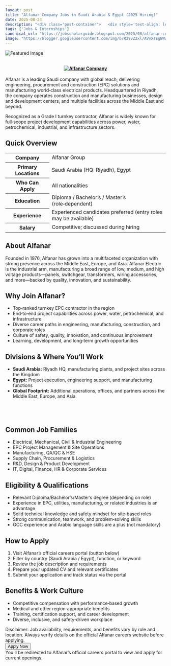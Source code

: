 ```yaml
---
layout: post
title: "Alfanar Company Jobs in Saudi Arabia & Egypt (2025 Hiring)"
date: 2025-08-24
description: "<div class='post-container'>   <div style='text-align: left;'><b>&nbsp;<div class='separator' style='clear: both; text-align: center;'><a href='https://blogger.googleusercontent.com/img/b/R29vZ2xl/AVvXsEgBWwRXDq150o26nBHLpZ7LzwBKYSn9AuClYRXwZAx-G6geVkGeOVj2zCAZwDj7R_cz0iljPYQbiO639q_fhato4frZjVbTKzeGzdKCLMsIonhTwRyVXo_yksk1MnFyToUZcSC9Gm8P16jPBqx5OZsn4R2f3T5aMt4ywjBo0ERsMZwAOdYrXL4aWlL52RY/s768/1000320200.jpg' style='margin-left: 1em; margin-right: 1em;'><img alt='Alfanar Company' border='0' src='https://blogger.googleusercontent.com/img/b/R29vZ2xl/AVvXsEgBWwRXDq150o26nBHLpZ7LzwBKYSn9AuClYRXwZAx-G6geVkGeOVj2zCAZwDj7R_cz0iljPYQbiO639q_fhato4frZjVbTKzeGzdKCLMsIonhTwRyVXo_yksk1MnFyToUZcSC9Gm8P16jPBqx5OZsn4R2f3T5aMt4ywjBo0ERsMZwAOdYrXL4aWlL52RY/s16000/1000320200.jpg' title='Alfanar Company' /></a></div><br /></b></div><div style='text-align: left;'>Alfanar is a leading Saudi company with global reach, delivering engineering, procurement and construction (EPC) solutions and manufacturing world‑class electrical products.     Headquartered in Riyadh, the company operates construction and manufacturing businesses, design and development centers, and multiple facilities across the Middle East and beyond.</div>   <p>     Recognized as a Grade I turnkey contractor, Alfanar is widely known for full‑scope project development capabilities across power, water, petrochemical, industrial, and infrastructure sectors.   </p>    <h2>Quick Overview</h2>   <table class='info-table'>     <tbody>       <tr><th>Company</th><td>Alfanar Group</td></tr>       <tr><th>Primary Locations</th><td>Saudi Arabia (HQ: Riyadh), Egypt</td></tr>       <tr><th>Who Can Apply</th><td>All nationalities</td></tr>       <tr><th>Education</th><td>Diploma / Bachelor’s / Master’s (role‑dependent)</td></tr>       <tr><th>Experience</th><td>Experienced candidates preferred (entry roles may be available)</td></tr>       <tr><th>Salary</th><td>Competitive; discussed during hiring</td></tr>     </tbody>   </table>    <h2>About Alfanar</h2>   <p>     Founded in 1976, Alfanar has grown into a multifaceted organization with strong presence across the Middle East, Europe, and Asia.     Alfanar Electric is the industrial arm, manufacturing a broad range of low, medium, and high voltage products—panels, switchgear, transformers, wiring accessories, and more—backed by quality, innovation, and sustainability.   </p>    <h2>Why Join Alfanar?</h2>   <ul>     <li>Top‑ranked turnkey EPC contractor in the region</li>     <li>End‑to‑end project capabilities across power, water, petrochemical, and infrastructure</li>     <li>Diverse career paths in engineering, manufacturing, construction, and corporate roles</li>     <li>Culture of safety, quality, innovation, and continuous improvement</li>     <li>Learning, development, and long‑term growth opportunities</li>   </ul>    <h2>Divisions &amp; Where You’ll Work</h2>   <ul>     <li><strong>Saudi Arabia:</strong> Riyadh HQ, manufacturing plants, and project sites across the Kingdom</li>     <li><strong>Egypt:</strong> Project execution, engineering support, and manufacturing functions</li>     <li><strong>Global Footprint:</strong> Additional operations, offices, and partners across the Middle East, Europe, and Asia</li>   </ul>    <h2><br /></h2>    <h2>Common Job Families</h2>   <ul class='columns-2'>     <li>Electrical, Mechanical, Civil &amp; Industrial Engineering</li>     <li>EPC Project Management &amp; Site Operations</li>     <li>Manufacturing, QA/QC &amp; HSE</li>     <li>Supply Chain, Procurement &amp; Logistics</li>     <li>R&amp;D, Design &amp; Product Development</li>     <li>IT, Digital, Finance, HR &amp; Corporate Services</li>   </ul>    <h2>Eligibility &amp; Qualifications</h2>   <ul>     <li>Relevant Diploma/Bachelor’s/Master’s degree (depending on role)</li>     <li>Experience in EPC, utilities, manufacturing, or related industries is an advantage</li>     <li>Solid technical knowledge and safety mindset for site‑based roles</li>     <li>Strong communication, teamwork, and problem‑solving skills</li>     <li>GCC experience and Arabic language skills are a plus (not mandatory)</li>   </ul>    <h2>How to Apply</h2>   <ol>     <li>Visit Alfanar’s official careers portal (button below)</li>     <li>Filter by country (Saudi Arabia / Egypt), function, or keyword</li>     <li>Review the job description and requirements</li>     <li>Prepare your updated CV and relevant certificates</li>     <li>Submit your application and track status via the portal</li>   </ol>    <h2>Benefits &amp; Work Culture</h2>   <ul>     <li>Competitive compensation with performance‑based growth</li>     <li>Medical and other region‑appropriate benefits</li>     <li>Training, certification support, and career development</li>     <li>Diverse, inclusive, and safety‑driven workplace</li>   </ul>    <div class='disclaimer'>     Disclaimer: Job availability, requirements, and benefits vary by role and location.     Always verify details on the official Alfanar careers website before applying.   </div>    <div class='apply-btn-wrap'>     <button class='apply-btn'>       Apply Now     </button>     <div class='apply-note'>You’ll be redirected to Alfanar’s official careers portal to view and apply for current openings.</div>   </div>    <h2><br /></h2><ul class='related'>   </ul> </div>"
tags: ['Jobs & Internships']
canonical_url: "https://jobscholarguide.blogspot.com/2025/08/alfanar-company-jobs-in-saudi-arabia.html"
image: "https://blogger.googleusercontent.com/img/b/R29vZ2xl/AVvXsEgBWwRXDq150o26nBHLpZ7LzwBKYSn9AuClYRXwZAx-G6geVkGeOVj2zCAZwDj7R_cz0iljPYQbiO639q_fhato4frZjVbTKzeGzdKCLMsIonhTwRyVXo_yksk1MnFyToUZcSC9Gm8P16jPBqx5OZsn4R2f3T5aMt4ywjBo0ERsMZwAOdYrXL4aWlL52RY/s72-c/1000320200.jpg"
---
```


![Featured Image](https://blogger.googleusercontent.com/img/b/R29vZ2xl/AVvXsEgBWwRXDq150o26nBHLpZ7LzwBKYSn9AuClYRXwZAx-G6geVkGeOVj2zCAZwDj7R_cz0iljPYQbiO639q_fhato4frZjVbTKzeGzdKCLMsIonhTwRyVXo_yksk1MnFyToUZcSC9Gm8P16jPBqx5OZsn4R2f3T5aMt4ywjBo0ERsMZwAOdYrXL4aWlL52RY/s72-c/1000320200.jpg)

<div class='post-container'>   <div style='text-align: left;'><b>&nbsp;<div class='separator' style='clear: both; text-align: center;'><a href='https://blogger.googleusercontent.com/img/b/R29vZ2xl/AVvXsEgBWwRXDq150o26nBHLpZ7LzwBKYSn9AuClYRXwZAx-G6geVkGeOVj2zCAZwDj7R_cz0iljPYQbiO639q_fhato4frZjVbTKzeGzdKCLMsIonhTwRyVXo_yksk1MnFyToUZcSC9Gm8P16jPBqx5OZsn4R2f3T5aMt4ywjBo0ERsMZwAOdYrXL4aWlL52RY/s768/1000320200.jpg' style='margin-left: 1em; margin-right: 1em;'><img alt='Alfanar Company' border='0' src='https://blogger.googleusercontent.com/img/b/R29vZ2xl/AVvXsEgBWwRXDq150o26nBHLpZ7LzwBKYSn9AuClYRXwZAx-G6geVkGeOVj2zCAZwDj7R_cz0iljPYQbiO639q_fhato4frZjVbTKzeGzdKCLMsIonhTwRyVXo_yksk1MnFyToUZcSC9Gm8P16jPBqx5OZsn4R2f3T5aMt4ywjBo0ERsMZwAOdYrXL4aWlL52RY/s16000/1000320200.jpg' title='Alfanar Company' /></a></div><br /></b></div><div style='text-align: left;'>Alfanar is a leading Saudi company with global reach, delivering engineering, procurement and construction (EPC) solutions and manufacturing world‑class electrical products.     Headquartered in Riyadh, the company operates construction and manufacturing businesses, design and development centers, and multiple facilities across the Middle East and beyond.</div>   <p>     Recognized as a Grade I turnkey contractor, Alfanar is widely known for full‑scope project development capabilities across power, water, petrochemical, industrial, and infrastructure sectors.   </p>    <h2>Quick Overview</h2>   <table class='info-table'>     <tbody>       <tr><th>Company</th><td>Alfanar Group</td></tr>       <tr><th>Primary Locations</th><td>Saudi Arabia (HQ: Riyadh), Egypt</td></tr>       <tr><th>Who Can Apply</th><td>All nationalities</td></tr>       <tr><th>Education</th><td>Diploma / Bachelor’s / Master’s (role‑dependent)</td></tr>       <tr><th>Experience</th><td>Experienced candidates preferred (entry roles may be available)</td></tr>       <tr><th>Salary</th><td>Competitive; discussed during hiring</td></tr>     </tbody>   </table>    <h2>About Alfanar</h2>   <p>     Founded in 1976, Alfanar has grown into a multifaceted organization with strong presence across the Middle East, Europe, and Asia.     Alfanar Electric is the industrial arm, manufacturing a broad range of low, medium, and high voltage products—panels, switchgear, transformers, wiring accessories, and more—backed by quality, innovation, and sustainability.   </p>    <h2>Why Join Alfanar?</h2>   <ul>     <li>Top‑ranked turnkey EPC contractor in the region</li>     <li>End‑to‑end project capabilities across power, water, petrochemical, and infrastructure</li>     <li>Diverse career paths in engineering, manufacturing, construction, and corporate roles</li>     <li>Culture of safety, quality, innovation, and continuous improvement</li>     <li>Learning, development, and long‑term growth opportunities</li>   </ul>    <h2>Divisions &amp; Where You’ll Work</h2>   <ul>     <li><strong>Saudi Arabia:</strong> Riyadh HQ, manufacturing plants, and project sites across the Kingdom</li>     <li><strong>Egypt:</strong> Project execution, engineering support, and manufacturing functions</li>     <li><strong>Global Footprint:</strong> Additional operations, offices, and partners across the Middle East, Europe, and Asia</li>   </ul>    <h2><br /></h2>    <h2>Common Job Families</h2>   <ul class='columns-2'>     <li>Electrical, Mechanical, Civil &amp; Industrial Engineering</li>     <li>EPC Project Management &amp; Site Operations</li>     <li>Manufacturing, QA/QC &amp; HSE</li>     <li>Supply Chain, Procurement &amp; Logistics</li>     <li>R&amp;D, Design &amp; Product Development</li>     <li>IT, Digital, Finance, HR &amp; Corporate Services</li>   </ul>    <h2>Eligibility &amp; Qualifications</h2>   <ul>     <li>Relevant Diploma/Bachelor’s/Master’s degree (depending on role)</li>     <li>Experience in EPC, utilities, manufacturing, or related industries is an advantage</li>     <li>Solid technical knowledge and safety mindset for site‑based roles</li>     <li>Strong communication, teamwork, and problem‑solving skills</li>     <li>GCC experience and Arabic language skills are a plus (not mandatory)</li>   </ul>    <h2>How to Apply</h2>   <ol>     <li>Visit Alfanar’s official careers portal (button below)</li>     <li>Filter by country (Saudi Arabia / Egypt), function, or keyword</li>     <li>Review the job description and requirements</li>     <li>Prepare your updated CV and relevant certificates</li>     <li>Submit your application and track status via the portal</li>   </ol>    <h2>Benefits &amp; Work Culture</h2>   <ul>     <li>Competitive compensation with performance‑based growth</li>     <li>Medical and other region‑appropriate benefits</li>     <li>Training, certification support, and career development</li>     <li>Diverse, inclusive, and safety‑driven workplace</li>   </ul>    <div class='disclaimer'>     Disclaimer: Job availability, requirements, and benefits vary by role and location.     Always verify details on the official Alfanar careers website before applying.   </div>    <div class='apply-btn-wrap'>     <button class='apply-btn'>       Apply Now     </button>     <div class='apply-note'>You’ll be redirected to Alfanar’s official careers portal to view and apply for current openings.</div>   </div>    <h2><br /></h2><ul class='related'>   </ul> </div>

<!--more-->

